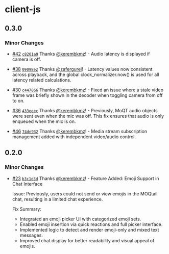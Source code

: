 # client-js

## 0.3.0

### Minor Changes

- [#42](https://github.com/streaming-university/moqtail/pull/42) [`c8201a9`](https://github.com/streaming-university/moqtail/commit/c8201a99f09cc97d5ae59c2a3bff76db317f1b45) Thanks [@kerembkmz](https://github.com/kerembkmz)! - Audio latency is displayed if camera is off.

- [#38](https://github.com/streaming-university/moqtail/pull/38) [`09098e2`](https://github.com/streaming-university/moqtail/commit/09098e22ec36e43e3de9a7daa46c5fb58a191624) Thanks [@zafergurel](https://github.com/zafergurel)! - Latency values now consistent across playback, and the global clock_normalizer.now() is used for all latency related calculations.

- [#30](https://github.com/streaming-university/moqtail/pull/30) [`c447866`](https://github.com/streaming-university/moqtail/commit/c447866eeaeae4d4a6e12217031ea9a3e666d988) Thanks [@kerembkmz](https://github.com/kerembkmz)! - Fixed an issue where a stale video frame was briefly shown in the decoder when toggling camera from off to on.

- [#36](https://github.com/streaming-university/moqtail/pull/36) [`433eeec`](https://github.com/streaming-university/moqtail/commit/433eeec83d7bf5a52c2003b4e14249693cac5598) Thanks [@kerembkmz](https://github.com/kerembkmz)! - Previously, MoQT audio objects were sent even when the mic was off. This fix ensures that audio is only enqueued when the mic is on.

- [#46](https://github.com/streaming-university/moqtail/pull/46) [`74de932`](https://github.com/streaming-university/moqtail/commit/74de932bfd6d002b350eda1e09208ca39975d745) Thanks [@kerembkmz](https://github.com/kerembkmz)! - Media stream subscription management added with independent video/audio control.

## 0.2.0

### Minor Changes

- [#23](https://github.com/streaming-university/moqtail/pull/23) [`b3c1d3d`](https://github.com/streaming-university/moqtail/commit/b3c1d3de5728eb33a51aca8883cc26467eb59639) Thanks [@kerembkmz](https://github.com/kerembkmz)! - Feature Added: Emoji Support in Chat Interface

  Issue:
  Previously, users could not send or view emojis in the MOQtail chat, resulting in a limited chat experience.

  Fix Summary:
  - Integrated an emoji picker UI with categorized emoji sets.
  - Enabled emoji insertion via quick reactions and full picker interface.
  - Implemented logic to detect and render emoji-only and mixed text messages.
  - Improved chat display for better readability and visual appeal of emojis.
